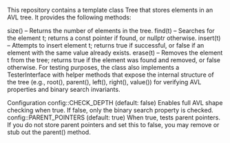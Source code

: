 This repository contains a template class Tree<T> that stores elements in an AVL tree. It provides the following methods:

size() – Returns the number of elements in the tree.
find(t) – Searches for the element t; returns a const pointer if found, or nullptr otherwise.
insert(t) – Attempts to insert element t; returns true if successful, or false if an element with the same value already exists.
erase(t) – Removes the element t from the tree; returns true if the element was found and removed, or false otherwise.
For testing purposes, the class also implements a TesterInterface with helper methods that expose the internal structure of the tree (e.g., root(), parent(), left(), right(), value()) for verifying AVL properties and binary search invariants.

Configuration
config::CHECK_DEPTH (default: false)
Enables full AVL shape checking when true. If false, only the binary search property is checked.
config::PARENT_POINTERS (default: true)
When true, tests parent pointers. If you do not store parent pointers and set this to false, you may remove or stub out the parent() method.
